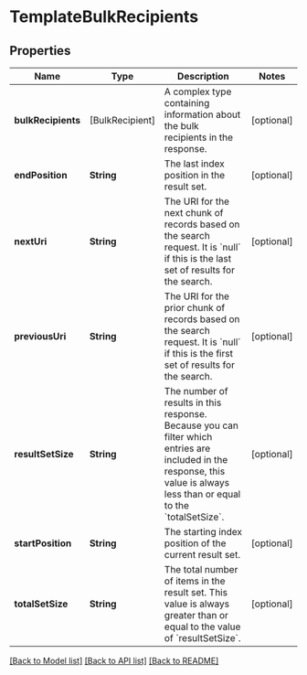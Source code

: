 # TemplateBulkRecipients

## Properties
Name | Type | Description | Notes
------------ | ------------- | ------------- | -------------
**bulkRecipients** | [BulkRecipient] | A complex type containing information about the bulk recipients in the response. | [optional] 
**endPosition** | **String** | The last index position in the result set.  | [optional] 
**nextUri** | **String** | The URI for the next chunk of records based on the search request. It is &#x60;null&#x60; if this is the last set of results for the search.  | [optional] 
**previousUri** | **String** | The URI for the prior chunk of records based on the search request. It is &#x60;null&#x60; if this is the first set of results for the search.  | [optional] 
**resultSetSize** | **String** | The number of results in this response. Because you can filter which entries are included in the response, this value is always less than or equal to the &#x60;totalSetSize&#x60;. | [optional] 
**startPosition** | **String** | The starting index position of the current result set. | [optional] 
**totalSetSize** | **String** | The total number of items in the result set. This value is always greater than or equal to the value of &#x60;resultSetSize&#x60;. | [optional] 

[[Back to Model list]](../README.md#documentation-for-models) [[Back to API list]](../README.md#documentation-for-api-endpoints) [[Back to README]](../README.md)


